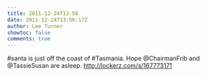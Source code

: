 ```yaml
---
title: 2011-12-24T13-56
date: 2011-12-24T13:56:17Z
author: Lee Turner
showtoc: false
comments: true
---
```


#santa is just off the coast of #Tasmania. Hope @ChairmanFrib and @TassieSusan are asleep.  http://lockerz.com/s/167773171

